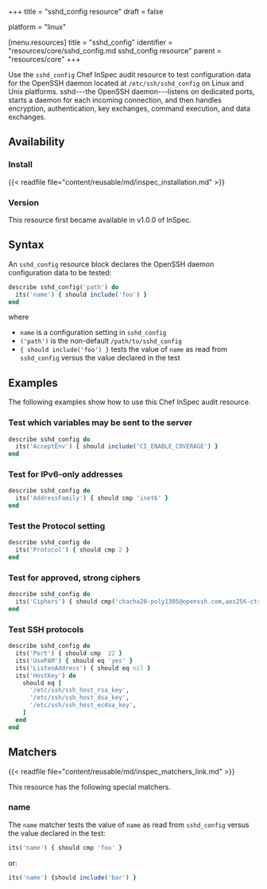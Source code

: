+++
title = "sshd_config resource"
draft = false

platform = "linux"

[menu.resources]
    title = "sshd_config"
    identifier = "resources/core/sshd_config.md sshd_config resource"
    parent = "resources/core"
+++

Use the `sshd_config` Chef InSpec audit resource to test configuration data for the OpenSSH daemon located at `/etc/ssh/sshd_config` on Linux and Unix platforms. sshd---the OpenSSH daemon---listens on dedicated ports, starts a daemon for each incoming connection, and then handles encryption, authentication, key exchanges, command execution, and data exchanges.

## Availability

### Install

{{< readfile file="content/reusable/md/inspec_installation.md" >}}

### Version

This resource first became available in v1.0.0 of InSpec.

## Syntax

An `sshd_config` resource block declares the OpenSSH daemon configuration data to be tested:

```ruby
describe sshd_config('path') do
  its('name') { should include('foo') }
end
```

where

- `name` is a configuration setting in `sshd_config`
- `('path')` is the non-default `/path/to/sshd_config`
- `{ should include('foo') }` tests the value of `name` as read from `sshd_config` versus the value declared in the test

## Examples

The following examples show how to use this Chef InSpec audit resource.

### Test which variables may be sent to the server

```ruby
describe sshd_config do
  its('AcceptEnv') { should include('CI_ENABLE_COVERAGE') }
end
```

### Test for IPv6-only addresses

```ruby
describe sshd_config do
  its('AddressFamily') { should cmp 'inet6' }
end
```

### Test the Protocol setting

```ruby
describe sshd_config do
  its('Protocol') { should cmp 2 }
end
```

### Test for approved, strong ciphers

```ruby
describe sshd_config do
  its('Ciphers') { should cmp('chacha20-poly1305@openssh.com,aes256-ctr,aes192-ctr,aes128-ctr') }
end
```

### Test SSH protocols

```ruby
describe sshd_config do
  its('Port') { should cmp  22 }
  its('UsePAM') { should eq 'yes' }
  its('ListenAddress') { should eq nil }
  its('HostKey') do
    should eq [
      '/etc/ssh/ssh_host_rsa_key',
      '/etc/ssh/ssh_host_dsa_key',
      '/etc/ssh/ssh_host_ecdsa_key',
    ]
  end
end
```

## Matchers

{{< readfile file="content/reusable/md/inspec_matchers_link.md" >}}

This resource has the following special matchers.

### name

The `name` matcher tests the value of `name` as read from `sshd_config` versus the value declared in the test:

```ruby
its('name') { should cmp 'foo' }
```

or:

```ruby
its('name') {should include('bar') }
```
